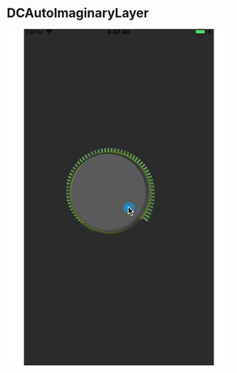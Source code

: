 # DCAutoImaginaryLayer
![transformView.gif](https://github.com/XDChang/DCAutoImaginaryLayer/blob/master/transformView.gif)

